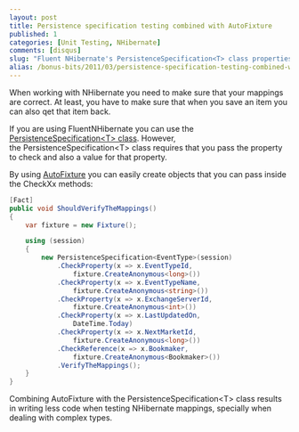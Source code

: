 ```yaml
---
layout: post
title: Persistence specification testing combined with AutoFixture
published: 1
categories: [Unit Testing, NHibernate]
comments: [disqus]
slug: "Fluent NHibernate's PersistenceSpecification<T> class properties filled with values generated by AutoFixture."
alias: /bonus-bits/2011/03/persistence-specification-testing-combined-with-autofixture.html
---
```

<p>When working with NHibernate you need to make sure that your mappings are correct. At least, you have to make sure that when you&nbsp;save an item you can also qet that item back.</p>
<p>If you are using FluentNHibernate you can use the <a href="https://github.com/jagregory/fluent-nhibernate/tree/master/src/FluentNHibernate/Testing" target="_blank">PersistenceSpecification&lt;T&gt; class</a>. However, the&nbsp;PersistenceSpecification&lt;T&gt; class requires that you pass the property to check and also a value for that property.</p>
<p>By using <a title="AutoFixture makes it easier for developers to do Test-Driven Development by automating non-relevant Test Fixture Setup, allowing the Test Developer to focus on the essentials of each test case." href="http://autofixture.codeplex.com/" target="_blank">AutoFixture</a> you can easily create objects that you can pass inside the CheckXx methods:</p>

```c#
[Fact]
public void ShouldVerifyTheMappings()
{
    var fixture = new Fixture();

    using (session)
    {
        new PersistenceSpecification<EventType>(session)
            .CheckProperty(x => x.EventTypeId, 
                fixture.CreateAnonymous<long>())
            .CheckProperty(x => x.EventTypeName, 
                fixture.CreateAnonymous<string>())
            .CheckProperty(x => x.ExchangeServerId, 
                fixture.CreateAnonymous<int>())
            .CheckProperty(x => x.LastUpdatedOn, 
                DateTime.Today)
            .CheckProperty(x => x.NextMarketId, 
                fixture.CreateAnonymous<long>())
            .CheckReference(x => x.Bookmaker, 
                fixture.CreateAnonymous<Bookmaker>())
            .VerifyTheMappings();
    }
}
```

<p>Combining&nbsp;AutoFixture with the PersistenceSpecification&lt;T&gt; class results in&nbsp;writing less code when testing NHibernate mappings, specially when dealing with complex types.</p>

